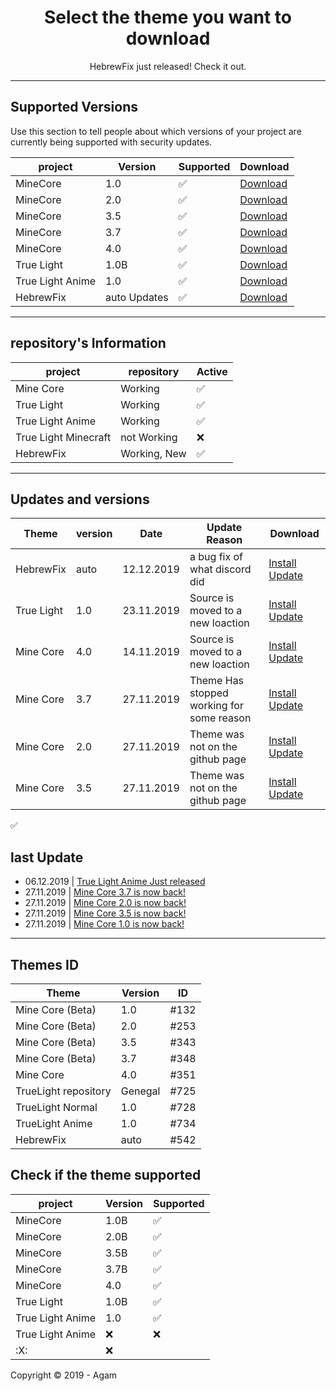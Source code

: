 <h1 align="center">Select the theme you want to download</h1>
<p align="center">HebrewFix just released! Check it out.</p>

---
## Supported Versions

Use this section to tell people about which versions of your project are
currently being supported with security updates.


|  project    | Version | Supported          | Download |
| ----------- | ------- | ------------------ | -------- |
| MineCore    |  1.0    | :white_check_mark: |[Download](https://mega.nz/#!zOhizCTQ!WmbHmmCxlevm2vzz2qZPDAUb0bQKfdSZ9_k1Y3CGWGM)|
| MineCore    |  2.0    | :white_check_mark: |[Download](https://mega.nz/#!2CZRyCYR!c1NGdcX_Nv46NdY98v0SCzSCoq9n1K3vF6Vl0K21YQY)|
| MineCore    |  3.5    | :white_check_mark: |[Download](https://mega.nz/#!6TAHTKLS!S7YFKJzZilFEQ6-HvF84sb9v8-GvZCUG5KKVEkt6Jfk)|
| MineCore    |  3.7    | :white_check_mark: |[Download](https://mega.nz/#!rWBzECaJ!K9XDvhrAdONKvKI-X-cdcMZHEgTN7OO9nGLRGLLkHA8)|
| MineCore    |  4.0    | :white_check_mark: |[Download](https://mega.nz/#!JgJm2A4Y!5n5AjErY79ErloBja7zkjY4F20chv67Ci7nNAFiBkjY)|
| True Light  |  1.0B   | :white_check_mark: |[Download](https://mega.nz/#!nGYjTKiT!zvGzEp1q8WfHQAVnCFdiG6Sbi6zIaoL6be28zHuJqeM)|
| True Light Anime | 1.0 | :white_check_mark: |[Download](https://mega.nz/#!E9gj0IhT!tYFTjSNC0m4zb5TnKnfYOEp3sk0tM3AlcQaG8efAgWU)|
| HebrewFix | auto Updates | :white_check_mark: |[Download](https://mega.nz/#!8spCyAjZ!X9Cbt32ibAHdiBytxWBWTsLcVWKrkEo0ttWNOTiAwkM)|

---
## repository's Information

|  project    | repository | Active             |
| ----------- | ------- | ------------------ |
| Mine Core    |   Working      | :white_check_mark: |
| True Light  |    Working     | :white_check_mark: |
| True Light Anime |    Working     | :white_check_mark: |
| True Light Minecraft |    not Working     | :x: |
| HebrewFix |    Working, New     | :white_check_mark: |

---
## Updates and versions
| Theme |  version  |  Date   | Update Reason|  Download |
| ----------- | ------- | ------- | ------- | ---------- |
| HebrewFix | auto | 12.12.2019 | a bug fix of what discord did |[Install Update](https://mega.nz/#!8spCyAjZ!X9Cbt32ibAHdiBytxWBWTsLcVWKrkEo0ttWNOTiAwkM)
| True Light | 1.0 | 23.11.2019 | Source is moved to a new loaction |[Install Update](https://mega.nz/#!nGYjTKiT!zvGzEp1q8WfHQAVnCFdiG6Sbi6zIaoL6be28zHuJqeM) |
| Mine Core | 4.0 | 14.11.2019 | Source is moved to a new loaction |[Install Update](https://mega.nz/#!JgJm2A4Y!5n5AjErY79ErloBja7zkjY4F20chv67Ci7nNAFiBkjY) |
| Mine Core | 3.7 | 27.11.2019 | Theme Has stopped working for some reason |[Install Update](https://mega.nz/#!rWBzECaJ!K9XDvhrAdONKvKI-X-cdcMZHEgTN7OO9nGLRGLLkHA8)
| Mine Core | 2.0 | 27.11.2019 | Theme was not on the github page |[Install Update](https://mega.nz/#!2CZRyCYR!c1NGdcX_Nv46NdY98v0SCzSCoq9n1K3vF6Vl0K21YQY)
| Mine Core | 3.5 | 27.11.2019 | Theme was not on the github page |[Install Update](https://mega.nz/#!8spCyAjZ!X9Cbt32ibAHdiBytxWBWTsLcVWKrkEo0ttWNOTiAwkM)
:white_check_mark:

## last Update
- 06.12.2019 | [True Light Anime Just released](https://mega.nz/#!E9gj0IhT!tYFTjSNC0m4zb5TnKnfYOEp3sk0tM3AlcQaG8efAgWU)
-  27.11.2019 | [Mine Core 3.7 is now back!](https://mega.nz/#!rWBzECaJ!K9XDvhrAdONKvKI-X-cdcMZHEgTN7OO9nGLRGLLkHA8)
-  27.11.2019 | [Mine Core 2.0 is now back!](https://mega.nz/#!2CZRyCYR!c1NGdcX_Nv46NdY98v0SCzSCoq9n1K3vF6Vl0K21YQY)
-  27.11.2019 | [Mine Core 3.5 is now back!](https://mega.nz/#!6TAHTKLS!S7YFKJzZilFEQ6-HvF84sb9v8-GvZCUG5KKVEkt6Jfk)
-  27.11.2019 | [Mine Core 1.0 is now back!](https://mega.nz/#!zOhizCTQ!WmbHmmCxlevm2vzz2qZPDAUb0bQKfdSZ9_k1Y3CGWGM)

---
## Themes ID 
|    Theme    | Version  |  ID  |
| ---------------- | --- | ---- |
| Mine Core (Beta) | 1.0 | #132 |
| Mine Core (Beta) | 2.0 | #253 |
| Mine Core (Beta) | 3.5 | #343 |
| Mine Core (Beta) | 3.7 | #348 |
| Mine Core        | 4.0 | #351 |
| TrueLight repository  |Genegal| #725 |
| TrueLight Normal | 1.0 | #728 | 
| TrueLight Anime | 1.0 | #734 | 
| HebrewFix | auto | #542 | 

## Check if the theme supported 

|  project    | Version | Supported          |
| ----------- | ------- | ------------------ |
| MineCore    |  1.0B   | :white_check_mark: |
| MineCore    |  2.0B   | :white_check_mark: |
| MineCore    |  3.5B   | :white_check_mark: |
| MineCore    |  3.7B   | :white_check_mark: |
| MineCore    |  4.0    | :white_check_mark: |
| True Light  |  1.0B   | :white_check_mark: |
| True Light Anime  |  1.0   | :white_check_mark: |
| True Light Anime  | :x:  | :x: |
| :X: | :x: |

Copyright © 2019 - Agam

